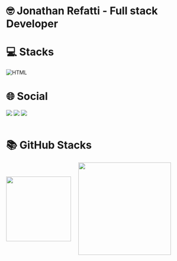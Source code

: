 <div>
    <h1 align="start"> 🤓 Jonathan Refatti - Full stack Developer</h1>
</div>



<h1>💻 Stacks</h1>
<div style="display: inline_block">
    <img align="center" alt="HTML" src="https://skillicons.dev/icons?i=git,aws,cpp,css,github,html,java,js,linux,postgres,py,react,tailwind,threejs,vscode">
    <br>
</div>

<h1>🌐 Social</h1>
<div>
    <a href = "https://www.instagram.com/jorefatti/"><img src="https://img.shields.io/badge/Instagram-%23E4405F.svg?style=for-the-badge&logo=Instagram&logoColor=white" target="_blank"></a>
    <a href = "https://www.linkedin.com/in/jonathan-refatti-b720a1344/"><img src="https://img.shields.io/badge/linkedin-%230077B5.svg?style=for-the-badge&logo=linkedin&logoColor=white" target="_blank"></a>
    <a href = "https://www.youtube.com/@Refa_dev"><img src="https://img.shields.io/badge/YouTube-%23FF0000.svg?style=for-the-badge&logo=YouTube&logoColor=white" target="_blank"></a>
    <br><br>
</div>

<h1>📚 GitHub Stacks</h1>
<div style="display: flex; align-items: center; gap: 20px;">
    <a href="https://github.com/jorefatti">
        <img height="175px" src="https://streak-stats.demolab.com?user=jorefatti&theme=blueberry&hide_border=false" />
    </a>
    <img height="250px" src="https://github-readme-stats.vercel.app/api/top-langs/?username=jorefatti&layout=compact&theme=blueberry" />
</div>